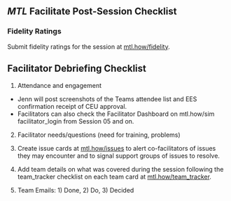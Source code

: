 ## *MTL* Facilitate Post-Session Checklist

### Fidelity Ratings

Submit fidelity ratings for the session at [mtl.how/fidelity](https://mtl.how/fidelity).

## Facilitator Debriefing Checklist 

1. Attendance and engagement
  - Jenn will post screenshots of the Teams attendee list and EES confirmation receipt of CEU approval.
  - Facilitators can also check the Facilitator Dashboard on mtl.how/sim facilitator_login from Session 05 and on.
  
2. Facilitator needs/questions (need for training, problems)  

3. Create issue cards at [mtl.how/issues](https:/mtl.how/issues) to alert co-facilitators of issues they may encounter and to signal support groups of issues to resolve.

4. Add team details on what was covered during the session following the team_tracker checklist on each team card at [mtl.how/team_tracker](https://mtl.how/team_tracker).

5. Team Emails: 1) Done, 2) Do, 3) Decided  
